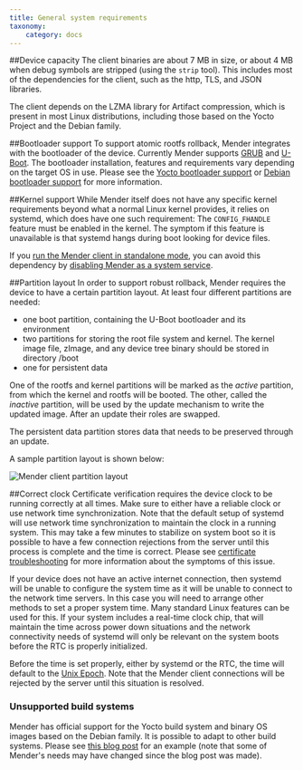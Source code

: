 ```yaml
---
title: General system requirements
taxonomy:
    category: docs
---
```


##Device capacity
The client binaries are about 7 MB in size, or about 4 MB when debug symbols are
stripped (using the `strip` tool). This includes most of the dependencies for
the client, such as the http, TLS, and JSON libraries.

The client depends on the LZMA library for Artifact compression, which is
present in most Linux distributions, including those based on the Yocto Project
and the Debian family.

##Bootloader support
To support atomic rootfs rollback, Mender integrates with the bootloader of the device. Currently Mender supports [GRUB](https://www.gnu.org/software/grub/?target=_blank) and [U-Boot](http://www.denx.de/wiki/U-Boot?target=_blank). The bootloader installation, features and requirements vary depending on the target OS in use.  Please see the [Yocto bootloader support](../yocto-project/bootloader-support) or [Debian bootloader support](../debian-family#bootloader-support) for more information.

##Kernel support
While Mender itself does not have any specific kernel requirements beyond what a normal Linux kernel provides, it relies on systemd, which does have one such requirement: The `CONFIG_FHANDLE` feature must be enabled in the kernel. The symptom if this feature is unavailable is that systemd hangs during boot looking for device files.

If you [run the Mender client in standalone mode](../../architecture/overview#modes-of-operation), you can avoid this dependency by [disabling Mender as a system service](../../artifacts/yocto-project/image-configuration#disabling-mender-as-a-system-service).

##Partition layout
In order to support robust rollback, Mender requires the device to have a certain partition layout.
At least four different partitions are needed:
* one boot partition, containing the U-Boot bootloader and its environment
* two partitions for storing the root file system and kernel. The kernel image file, zImage, and any device tree binary should be stored in directory /boot
* one for persistent data

One of the rootfs and kernel partitions will be marked as the *active* partition, from which the kernel and rootfs will be booted.
The other, called the *inactive* partition, will be used by the update mechanism to write the updated image.
After an update their roles are swapped.

The persistent data partition stores data that needs to be preserved through an update.

A sample partition layout is shown below:

![Mender client partition layout](mender_client_partition_layout.png)

##Correct clock
Certificate verification requires the device clock to be running correctly at all times.
Make sure to either have a reliable clock or use network time synchronization.
Note that the default setup of systemd will use network time
synchronization to maintain the clock in a running system. This may
take a few minutes to stabilize on system boot so it is possible
to have a few connection rejections from the server until this process
is complete and the time is correct. Please see [certificate troubleshooting](../../troubleshooting/mender-client#certificate-expired-or-not-yet-valid) for more information about the symptoms of this issue.

If your device does not have an active internet connection, then systemd
will be unable to configure the system time as it will be unable to connect
to the network time servers. In this case you will need to arrange other
methods to set a proper system time. Many standard Linux features can be
used for this. If your system includes a real-time clock chip, that will maintain the time
across power down situations and the network connectivity needs of systemd
will only be relevant on the system boots before the RTC is properly
initialized.

Before the time is set properly, either by systemd or the RTC, the time will
default to the [Unix Epoch](https://en.wikipedia.org/wiki/Unix_time?target=_blank).  Note
that the Mender client connections will be rejected by the server until this
situation is resolved.

### Unsupported build systems

Mender has official support for the Yocto build system and binary OS images based on the Debian family. It is possible to adapt to other build systems. Please see [this blog post](https://mender.io/blog/porting-mender-to-a-non-yocto-build-system?target=_blank) for an example (note that some of Mender's needs may have changed since the blog post was made).

